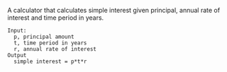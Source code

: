A calculator that calculates simple interest given principal, annual rate of interest and time period in years.  
```
Input:  
  p, principal amount  
  t, time period in years  
  r, annual rate of interest  
Output  
  simple interest = p*t*r  
```
